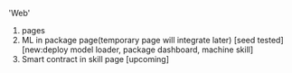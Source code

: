 'Web'
1. pages
2. ML in package page(temporary page will integrate later) [seed tested][new:deploy model loader, package dashboard, machine skill]
3. Smart contract in skill page [upcoming]
